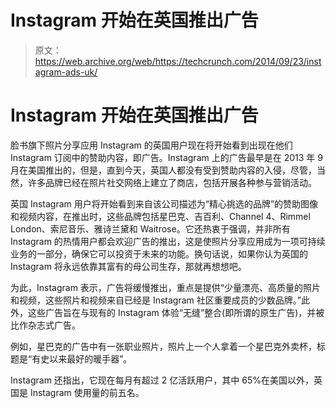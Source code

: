 # Instagram 开始在英国推出广告 

> 原文：<https://web.archive.org/web/https://techcrunch.com/2014/09/23/instagram-ads-uk/>

# Instagram 开始在英国推出广告

脸书旗下照片分享应用 Instagram 的英国用户现在将开始看到出现在他们 Instagram 订阅中的赞助内容，即广告。Instagram 上的广告最早是在 2013 年 9 月在美国推出的，但是，直到今天，英国人都没有受到赞助内容的入侵，尽管，当然，许多品牌已经在照片社交网络上建立了商店，包括开展各种参与营销活动。

英国 Instagram 用户将开始看到来自该公司描述为“精心挑选的品牌”的赞助图像和视频内容，在推出时，这些品牌包括星巴克、吉百利、Channel 4、Rimmel London、索尼音乐、雅诗兰黛和 Waitrose。它还热衷于强调，并非所有 Instagram 的热情用户都会欢迎广告的推出，这是使照片分享应用成为一项可持续业务的一部分，确保它可以投资于未来的功能。换句话说，如果你认为英国的 Instagram 将永远依靠其富有的母公司生存，那就再想想吧。

为此，Instagram 表示，广告将缓慢推出，重点是提供“少量漂亮、高质量的照片和视频，这些照片和视频来自已经是 Instagram 社区重要成员的少数品牌。”此外，这些广告旨在与现有的 Instagram 体验“无缝”整合(即所谓的原生广告)，并被比作杂志式广告。

例如，星巴克的广告中有一张职业照片，照片上一个人拿着一个星巴克外卖杯，标题是“有史以来最好的暖手器”。

Instagram 还指出，它现在每月有超过 2 亿活跃用户，其中 65%在美国以外，英国是 Instagram 使用量的前五名。